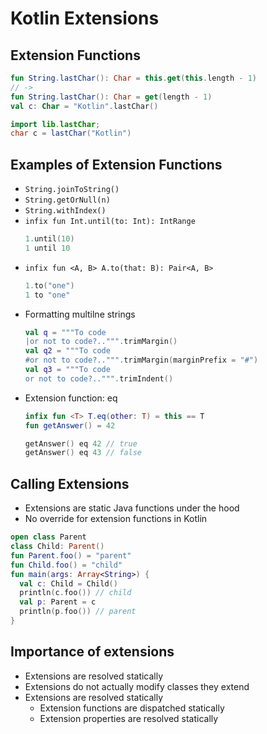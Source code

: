 # Kotlin Extensions

## Extension Functions
```kotlin
fun String.lastChar(): Char = this.get(this.length - 1)
// ->
fun String.lastChar(): Char = get(length - 1)
val c: Char = "Kotlin".lastChar()
```

```java
import lib.lastChar;
char c = lastChar("Kotlin")
```

## Examples of Extension Functions
- `String.joinToString()`
- `String.getOrNull(n)`
- `String.withIndex()`
- `infix fun Int.until(to: Int): IntRange`
  ```kotlin
  1.until(10)
  1 until 10
  ```
- `infix fun <A, B> A.to(that: B): Pair<A, B>`
  ```kotlin
  1.to("one")
  1 to "one"
  ```
- Formatting multilne strings
  ```kotlin
  val q = """To code
  |or not to code?..""".trimMargin()
  val q2 = """To code
  #or not to code?..""".trimMargin(marginPrefix = "#")
  val q3 = """To code
  or not to code?..""".trimIndent()
  ```
- Extension function: eq
  ```kotlin
  infix fun <T> T.eq(other: T) = this == T
  fun getAnswer() = 42
  
  getAnswer() eq 42 // true
  getAnswer() eq 43 // false
  ```

## Calling Extensions
- Extensions are static Java functions under the hood
- No override for extension functions in Kotlin

```kotlin
open class Parent
class Child: Parent()
fun Parent.foo() = "parent"
fun Child.foo() = "child"
fun main(args: Array<String>) {
  val c: Child = Child()
  println(c.foo()) // child
  val p: Parent = c
  println(p.foo()) // parent
}
```

## Importance of extensions
- Extensions are resolved statically
- Extensions do not actually modify classes they extend
- Extensions are resolved statically
  - Extension functions are dispatched statically
  - Extension properties are resolved statically